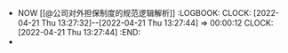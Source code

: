 - NOW [[@公司对外担保制度的规范逻辑解析]]
  :LOGBOOK:
  CLOCK: [2022-04-21 Thu 13:27:32]--[2022-04-21 Thu 13:27:44] =>  00:00:12
  CLOCK: [2022-04-21 Thu 13:27:44]
  :END:
-